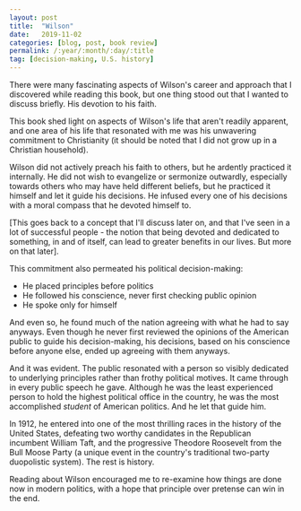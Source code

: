 ```yaml
---
layout: post
title:  "Wilson"
date:   2019-11-02
categories: [blog, post, book review]
permalink: /:year/:month/:day/:title
tag: [decision-making, U.S. history]
---
```


There were many fascinating aspects of Wilson's career and approach that I discovered while reading this book, but one thing stood out that I wanted to discuss briefly. His devotion to his faith.

This book shed light on aspects of Wilson's life that aren't readily apparent, and one area of his life that resonated with me was his unwavering commitment to Christianity (it should be noted that I did not grow up in a Christian household).

Wilson did not actively preach his faith to others, but he ardently practiced it internally. He did not wish to evangelize or sermonize outwardly, especially towards others who may have held different beliefs, but he practiced it himself and let it guide his decisions. He infused every one of his decisions with a moral compass that he devoted himself to.

[This goes back to a concept that I'll discuss later on, and that I've seen in a lot of successful people - the notion that being devoted and dedicated to something, in and of itself, can lead to greater benefits in our lives. But more on that later].

This commitment also permeated his political decision-making:

- He placed principles before politics
- He followed his conscience, never first checking public opinion
- He spoke only for himself

And even so, he found much of the nation agreeing with what he had to say anyways. Even though he never first reviewed the opinions of the American public to guide his decision-making, his decisions, based on his conscience before anyone else, ended up agreeing with them anyways.

And it was evident. The public resonated with a person so visibly dedicated to underlying principles rather than frothy political motives. It came through in every public speech he gave. Although he was the least experienced person to hold the highest political office in the country, he was the most accomplished *student* of American politics. And he let that guide him.

In 1912, he entered into one of the most thrilling races in the history of the United States, defeating two worthy candidates in the Republican incumbent William Taft, and the progressive Theodore Roosevelt from the Bull Moose Party (a unique event in the country's traditional two-party duopolistic system). The rest is history.

Reading about Wilson encouraged me to re-examine how things are done now in modern politics, with a hope that principle over pretense can win in the end.
